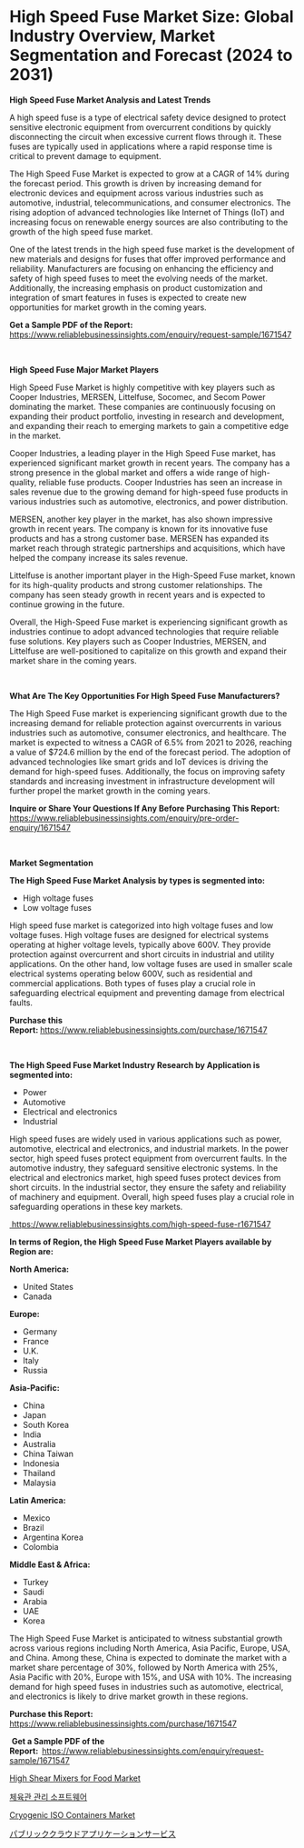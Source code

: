 <p><h1>High Speed Fuse Market Size: Global Industry Overview, Market Segmentation and Forecast (2024 to 2031)</h1></p><p><strong>High Speed Fuse Market Analysis and Latest Trends</strong></p>
<p><p>A high speed fuse is a type of electrical safety device designed to protect sensitive electronic equipment from overcurrent conditions by quickly disconnecting the circuit when excessive current flows through it. These fuses are typically used in applications where a rapid response time is critical to prevent damage to equipment.</p><p>The High Speed Fuse Market is expected to grow at a CAGR of 14% during the forecast period. This growth is driven by increasing demand for electronic devices and equipment across various industries such as automotive, industrial, telecommunications, and consumer electronics. The rising adoption of advanced technologies like Internet of Things (IoT) and increasing focus on renewable energy sources are also contributing to the growth of the high speed fuse market.</p><p>One of the latest trends in the high speed fuse market is the development of new materials and designs for fuses that offer improved performance and reliability. Manufacturers are focusing on enhancing the efficiency and safety of high speed fuses to meet the evolving needs of the market. Additionally, the increasing emphasis on product customization and integration of smart features in fuses is expected to create new opportunities for market growth in the coming years.</p></p>
<p><strong>Get a Sample PDF of the Report:&nbsp;</strong> <a href="https://www.reliablebusinessinsights.com/enquiry/request-sample/1671547">https://www.reliablebusinessinsights.com/enquiry/request-sample/1671547</a></p>
<p>&nbsp;</p>
<p><strong>High Speed Fuse Major Market Players</strong></p>
<p><p>High Speed Fuse Market is highly competitive with key players such as Cooper Industries, MERSEN, Littelfuse, Socomec, and Secom Power dominating the market. These companies are continuously focusing on expanding their product portfolio, investing in research and development, and expanding their reach to emerging markets to gain a competitive edge in the market.</p><p>Cooper Industries, a leading player in the High Speed Fuse market, has experienced significant market growth in recent years. The company has a strong presence in the global market and offers a wide range of high-quality, reliable fuse products. Cooper Industries has seen an increase in sales revenue due to the growing demand for high-speed fuse products in various industries such as automotive, electronics, and power distribution.</p><p>MERSEN, another key player in the market, has also shown impressive growth in recent years. The company is known for its innovative fuse products and has a strong customer base. MERSEN has expanded its market reach through strategic partnerships and acquisitions, which have helped the company increase its sales revenue.</p><p>Littelfuse is another important player in the High-Speed Fuse market, known for its high-quality products and strong customer relationships. The company has seen steady growth in recent years and is expected to continue growing in the future.</p><p>Overall, the High-Speed Fuse market is experiencing significant growth as industries continue to adopt advanced technologies that require reliable fuse solutions. Key players such as Cooper Industries, MERSEN, and Littelfuse are well-positioned to capitalize on this growth and expand their market share in the coming years.</p></p>
<p>&nbsp;</p>
<p><strong>What Are The Key Opportunities For High Speed Fuse Manufacturers?</strong></p>
<p><p>The High Speed Fuse market is experiencing significant growth due to the increasing demand for reliable protection against overcurrents in various industries such as automotive, consumer electronics, and healthcare. The market is expected to witness a CAGR of 6.5% from 2021 to 2026, reaching a value of $724.6 million by the end of the forecast period. The adoption of advanced technologies like smart grids and IoT devices is driving the demand for high-speed fuses. Additionally, the focus on improving safety standards and increasing investment in infrastructure development will further propel the market growth in the coming years.</p></p>
<p><strong>Inquire or Share Your Questions If Any Before Purchasing This Report:</strong> <a href="https://www.reliablebusinessinsights.com/enquiry/pre-order-enquiry/1671547">https://www.reliablebusinessinsights.com/enquiry/pre-order-enquiry/1671547</a></p>
<p>&nbsp;</p>
<p><strong>Market Segmentation</strong></p>
<p><strong>The High Speed Fuse Market Analysis by types is segmented into:</strong></p>
<p><ul><li>High voltage fuses</li><li>Low voltage fuses</li></ul></p>
<p><p>High speed fuse market is categorized into high voltage fuses and low voltage fuses. High voltage fuses are designed for electrical systems operating at higher voltage levels, typically above 600V. They provide protection against overcurrent and short circuits in industrial and utility applications. On the other hand, low voltage fuses are used in smaller scale electrical systems operating below 600V, such as residential and commercial applications. Both types of fuses play a crucial role in safeguarding electrical equipment and preventing damage from electrical faults.</p></p>
<p><strong>Purchase this Report:&nbsp;</strong><a href="https://www.reliablebusinessinsights.com/purchase/1671547">https://www.reliablebusinessinsights.com/purchase/1671547</a></p>
<p>&nbsp;</p>
<p><strong>The High Speed Fuse Market Industry Research by Application is segmented into:</strong></p>
<p><ul><li>Power</li><li>Automotive</li><li>Electrical and electronics</li><li>Industrial</li></ul></p>
<p><p>High speed fuses are widely used in various applications such as power, automotive, electrical and electronics, and industrial markets. In the power sector, high speed fuses protect equipment from overcurrent faults. In the automotive industry, they safeguard sensitive electronic systems. In the electrical and electronics market, high speed fuses protect devices from short circuits. In the industrial sector, they ensure the safety and reliability of machinery and equipment. Overall, high speed fuses play a crucial role in safeguarding operations in these key markets.</p></p>
<p><a href="https://www.reliablebusinessinsights.com/high-speed-fuse-r1671547">&nbsp;https://www.reliablebusinessinsights.com/high-speed-fuse-r1671547</a></p>
<p><strong>In terms of Region, the High Speed Fuse Market Players available by Region are:</strong></p>
<p>
    <p> <strong> North America: </strong>
        <ul>
            <li>United States</li>
            <li>Canada</li>
        </ul>
        </p> 
    <p> <strong> Europe: </strong>
        <ul>
            <li>Germany</li>
            <li>France</li>
            <li>U.K.</li>
            <li>Italy</li>
            <li>Russia</li>
        </ul>
        </p> 
    <p> <strong> Asia-Pacific: </strong>
        <ul>
            <li>China</li>
            <li>Japan</li>
            <li>South Korea</li>
            <li>India</li>
            <li>Australia</li>
            <li>China Taiwan</li>
            <li>Indonesia</li>
            <li>Thailand</li>
            <li>Malaysia</li>
        </ul>
        </p> 
    <p> <strong> Latin America: </strong>
        <ul>
            <li>Mexico</li>
            <li>Brazil</li>
            <li>Argentina Korea</li>
            <li>Colombia</li>
        </ul>
        </p> 
    <p> <strong> Middle East & Africa: </strong>
        <ul>
            <li>Turkey</li>
            <li>Saudi</li>
            <li>Arabia</li>
            <li>UAE</li>
            <li>Korea</li>
        </ul>
    </p>
    </p>
<p><p>The High Speed Fuse Market is anticipated to witness substantial growth across various regions including North America, Asia Pacific, Europe, USA, and China. Among these, China is expected to dominate the market with a market share percentage of 30%, followed by North America with 25%, Asia Pacific with 20%, Europe with 15%, and USA with 10%. The increasing demand for high speed fuses in industries such as automotive, electrical, and electronics is likely to drive market growth in these regions.</p></p>
<p><strong>Purchase this Report: </strong><a href="https://www.reliablebusinessinsights.com/purchase/1671547">https://www.reliablebusinessinsights.com/purchase/1671547</a></p>
<p>&nbsp;<strong>Get a Sample PDF of the Report:&nbsp;&nbsp;</strong><a href="https://www.reliablebusinessinsights.com/enquiry/request-sample/1671547">https://www.reliablebusinessinsights.com/enquiry/request-sample/1671547</a></p>
<p><strong></strong></p>
<p><p><a href="https://medium.com/@sura.dutkadut/high-shear-mixers-for-food-market-a-global-and-regional-analysis-focus-on-region-country-level-53de4b20a297">High Shear Mixers for Food Market</a></p><p><a href="https://github.com/vdhdwjyp90142/Market-Research-Report-List-3/blob/main/6999120185106.md">체육관 관리 소프트웨어</a></p><p><a href="https://medium.com/@polesdua.1/cryogenic-iso-containers-market-a-global-and-regional-analysis-focus-on-region-country-level-63472587c603">Cryogenic ISO Containers Market</a></p><p><a href="https://github.com/sghwr779811674/Market-Research-Report-List-3/blob/main/6291926182302.md">パブリッククラウドアプリケーションサービス</a></p></p>